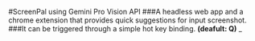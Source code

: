 #ScreenPal using Gemini Pro Vision API
###A headless web app and a chrome extension that provides quick suggestions for input screenshot.
###It can be triggered through a simple hot key binding. __(deafult: Q)__
_
